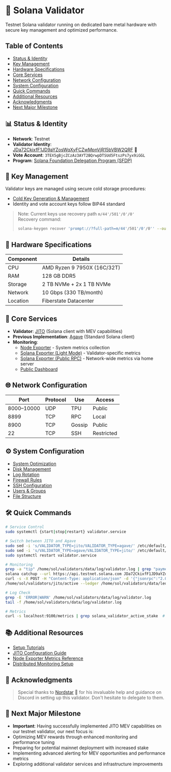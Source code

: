 # 🧬 Solana Validator

Testnet Solana validator running on dedicated bare metal hardware with secure key management and optimized performance.

## Table of Contents
- [Status & Identity](#-status--identity)
- [Key Management](#-key-management)
- [Hardware Specifications](#-hardware-specifications)
- [Core Services](#-core-services)
- [Network Configuration](#-network-configuration)
- [System Configuration](#️-system-configuration)
- [Quick Commands](#️-quick-commands)
- [Additional Resources](#-additional-resources)
- [Acknowledgments](#-acknowledgments)
- [Next Major Milestone](#-next-major-milestone)

## 📊 Status & Identity
- **Network**: Testnet
- **Validator Identity**: [JDa72CkixfF1JD9aYZosWqXyFCZwMpnVjR15bVBW2QRF](https://www.validators.app/validators/JDa72CkixfF1JD9aYZosWqXyFCZwMpnVjR15bVBW2QRF?locale=en&network=testnet) 🔗
- **Vote Account**: `3TEX5gBjcZCzAz3AYT2BQrwpDTSUd5FtszPs7yx9iGGL`
- **Program**: [Solana Foundation Delegation Program (SFDP)](https://solana.com/foundation/delegation-program)

## 🔑 Key Management
Validator keys are managed using secure cold storage procedures:
- [Cold Key Generation & Management](cold-key-management.md)
- Identity and vote account keys follow BIP44 standard

> Note: Current keys use recovery path `m/44'/501'/0'/0'`  
> Recovery command:  
> ```bash
> solana-keygen recover 'prompt://?full-path=m/44'/501'/0'/0'' --outfile keypair.json
> ```

## 🧱 Hardware Specifications
| Component | Details |
|-----------|---------|
| CPU | AMD Ryzen 9 7950X (16C/32T) |
| RAM | 128 GB DDR5 |
| Storage | 2 TB NVMe + 2x 1 TB NVMe |
| Network | 10 Gbps (330 TB/month) |
| Location | Fiberstate Datacenter |

## 🔧 Core Services
- **Validator**: [JITO](services/jito.md) (Solana client with MEV capabilities)
- **Previous Implementation**: [Agave](services/agave.md) (Standard Solana client)
- **Monitoring**: 
  - [Node Exporter](services/monitoring/node-exporter.md) - System metrics collection
  - [Solana Exporter (Light Mode)](services/monitoring/solana-exporter.md) - Validator-specific metrics
  - [Solana Exporter (Public RPC)](../home-server/services/monitoring/solana-exporter-public/solana-exporter-public.md) - Network-wide metrics via home server
  - [Public Dashboard](https://metric.seed42.co/public-dashboards/94ca941675e947cb877619494cf95d80)

## 🌐 Network Configuration
| Port | Protocol | Use | Access |
|------|----------|-----|---------|
| 8000–10000 | UDP | TPU | Public |
| 8899 | TCP | RPC | Local |
| 8900 | TCP | Gossip | Public |
| 22 | TCP | SSH | Restricted |

## ⚙️ System Configuration
- [System Optimization](linux-config/optimization.md)
- [Disk Management](linux-config/disk-management.md)
- [Log Rotation](linux-config/log-rotation.md)
- [Firewall Rules](linux-config/firewall.md)
- [SSH Configuration](linux-config/ssh.md)
- [Users & Groups](linux-config/users-groups.md)
- [File Structure](linux-config/file-structure.md)

## 🛠️ Quick Commands
```bash
# Service Control
sudo systemctl {start|stop|restart} validator.service

# Switch between JITO and Agave
sudo sed -i 's/VALIDATOR_TYPE=jito/VALIDATOR_TYPE=agave/' /etc/default/validator  # Switch to Agave
sudo sed -i 's/VALIDATOR_TYPE=agave/VALIDATOR_TYPE=jito/' /etc/default/validator  # Switch to JITO
sudo systemctl restart validator.service

# Monitoring
grep -a "tip" /home/sol/validators/data/log/validator.log | grep "payment"  # Check JITO MEV activity
solana catchup --url https://api.testnet.solana.com JDa72CkixfF1JD9aYZosWqXyFCZwMpnVjR15bVBW2QRF  # Check catchup status
curl -s -X POST -H "Content-Type: application/json" -d '{"jsonrpc":"2.0","id":1, "method":"getBlockHeight"}' http://localhost:8899  # Check local height
/home/sol/validators/jito/active --ledger /home/sol/validators/data/ledger monitor  # Monitor validator directly

# Log Check
grep -E 'ERROR|WARN' /home/sol/validators/data/log/validator.log
tail -f /home/sol/validators/data/log/validator.log

# Metrics
curl -s localhost:9100/metrics | grep solana_validator_active_stake  # Check active stake
```

## 📚 Additional Resources
- [Setup Tutorials](setup-tutorials/)
- [JITO Configuration Guide](services/jito.md)
- [Node Exporter Metrics Reference](services/monitoring/node-exporter-metrics-reference.md)
- [Distributed Monitoring Setup](services/monitoring/solana-exporter.md#distributed-monitoring-setup)

## 🙏 Acknowledgments
> Special thanks to [Nordstar](https://nordstar.one/) 🔗 for his invaluable help and guidance on Discord in setting up this validator. 
> Don't hesitate to delegate to them.

## 🚀 Next Major Milestone
- **Important**: Having successfully implemented JITO MEV capabilities on our testnet validator, our next focus is:
- Optimizing MEV rewards through enhanced monitoring and performance tuning
- Preparing for potential mainnet deployment with increased stake
- Implementing advanced alerting for MEV opportunities and performance metrics
- Exploring additional validator services and infrastructure improvements